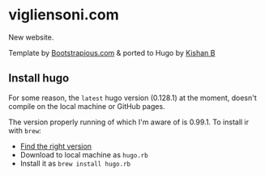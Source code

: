 # vigliensoni.com

New website. 

Template by [Bootstrapious.com](https://bootstrapious.com/free-templates) & ported to Hugo by [Kishan B](https://github.com/kishaningithub)


## Install hugo

For some reason, the `latest` hugo version (0.128.1) at the moment, doesn't compile on the local machine or GitHub pages. 

The version properly running of which I'm aware of is 0.99.1. To install ir with `brew`:

- [Find the right version](https://github.com/Homebrew/homebrew-core/blob/777055ad49312e59d0776aa8e54f81c5759e70f5/Formula/hugo.rb)
- Download to local machine as `hugo.rb`
- Install it as `brew install hugo.rb`

